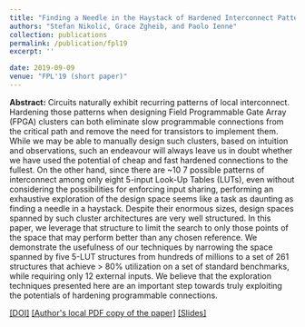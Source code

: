 ```yaml
---
title: "Finding a Needle in the Haystack of Hardened Interconnect Patterns"
authors: "Stefan Nikolić, Grace Zgheib, and Paolo Ienne"
collection: publications
permalink: /publication/fpl19
excerpt: ''

date: 2019-09-09
venue: "FPL'19 (short paper)"
---
```


**Abstract:** Circuits naturally exhibit recurring patterns of local interconnect. Hardening those patterns when designing Field Programmable Gate Array (FPGA) clusters can both eliminate slow programmable connections from the critical path and remove the need for transistors to implement them. While we may be able to manually design such clusters, based on intuition and observations, such an endeavour will always leave us in doubt whether we have used the potential of cheap and fast hardened connections to the fullest. On the other hand, since there are ~10 7 possible patterns of interconnect among only eight 5-input Look-Up Tables (LUTs), even without considering the possibilities for enforcing input sharing, performing an exhaustive exploration of the design space seems like a task as daunting as finding a needle in a haystack. Despite their enormous sizes, design spaces spanned by such cluster architectures are very well structured. In this paper, we leverage that structure to limit the search to only those points of the space that may perform better than any chosen reference. We demonstrate the usefulness of our techniques by narrowing the space spanned by five 5-LUT structures from hundreds of millions to a set of 261 structures that achieve > 80% utilization on a set of standard benchmarks, while requiring only 12 external inputs. We believe that the exploration techniques presented here are an important step towards truly exploiting the potentials of hardening programmable connections. 

[[DOI]](https://doi.org/10.1109/FPL.2019.00015)
[[Author's local PDF copy of the paper]](http://stefannikolicns.github.io/files/Nikolic_et_al___Finding_a_Needle_in_the_Haystack_of_Hardened_Interconnect_Patterns___2019.pdf)
[[Slides]](http://stefannikolicns.github.io/files/fpl19_slides.pdf)
